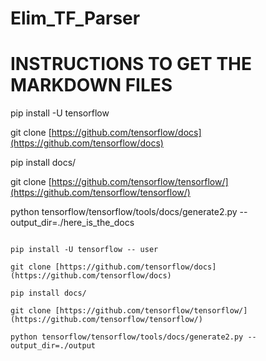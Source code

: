 # Elim_TF_Parser
# INSTRUCTIONS TO GET THE MARKDOWN FILES

pip install -U tensorflow 

git clone [https://github.com/tensorflow/docs](https://github.com/tensorflow/docs)

pip install docs/

git clone [https://github.com/tensorflow/tensorflow/](https://github.com/tensorflow/tensorflow/)

python tensorflow/tensorflow/tools/docs/generate2.py --output_dir=./here_is_the_docs

```

pip install -U tensorflow -- user

git clone [https://github.com/tensorflow/docs](https://github.com/tensorflow/docs)

pip install docs/

git clone [https://github.com/tensorflow/tensorflow/](https://github.com/tensorflow/tensorflow/)

python tensorflow/tensorflow/tools/docs/generate2.py --output_dir=./output
